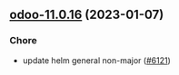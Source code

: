 

## [odoo-11.0.16](https://github.com/truecharts/charts/compare/odoo-11.0.15...odoo-11.0.16) (2023-01-07)

### Chore

- update helm general non-major ([#6121](https://github.com/truecharts/charts/issues/6121))
  
  